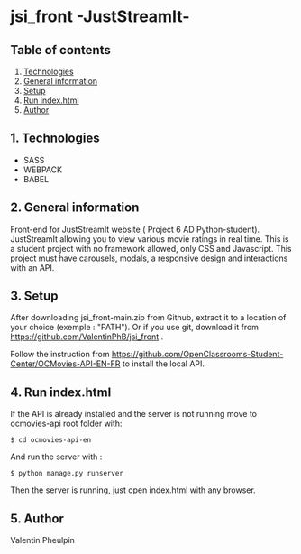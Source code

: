 # jsi_front  -JustStreamIt-

## Table of contents

1. [Technologies](#1-technologies)
2. [General information](#2-general-information)
3. [Setup](#3-setup)
4. [Run index.html](#4-run-index-html)
5. [Author](#4-author)

## 1. Technologies

- SASS
- WEBPACK
- BABEL

## 2. General information

Front-end for JustStreamIt website ( Project 6 AD Python-student). JustStreamIt allowing you to view various movie ratings in real time.
This is a student project with no framework allowed, only CSS and Javascript.
This project must have carousels, modals, a responsive design and interactions with an API.

## 3. Setup

After downloading jsi_front-main.zip from Github, extract it to a location of your choice (exemple : "PATH").
Or if you use git, download it from https://github.com/ValentinPhB/jsi_front .

Follow the instruction from https://github.com/OpenClassrooms-Student-Center/OCMovies-API-EN-FR to install the local API.

## 4. Run index.html

If the API is already installed and the server is not running move to ocmovies-api root folder with:

```
$ cd ocmovies-api-en
```

And run the server with :

```
$ python manage.py runserver
```

Then the server is running, just open index.html with any browser.

## 5. Author

Valentin Pheulpin

